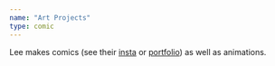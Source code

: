 ```yaml
---
name: "Art Projects"
type: comic
---
```

Lee makes comics (see their [insta](https://www.instagram.com/leeza.chenko/) or [portfolio](/assets/pdfs/Kravchenko_Portfolio.pdf)) as well as animations.

